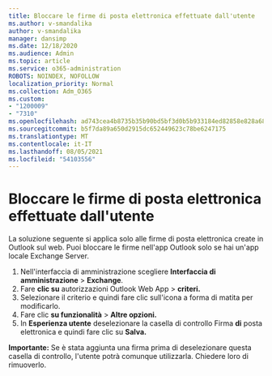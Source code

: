 ```yaml
---
title: Bloccare le firme di posta elettronica effettuate dall'utente
ms.author: v-smandalika
author: v-smandalika
manager: dansimp
ms.date: 12/18/2020
ms.audience: Admin
ms.topic: article
ms.service: o365-administration
ROBOTS: NOINDEX, NOFOLLOW
localization_priority: Normal
ms.collection: Adm_O365
ms.custom:
- "1200009"
- "7310"
ms.openlocfilehash: ad743cea4b8735b35b90bd5bf3d0b5b933184ed82858e828a68beb2ca2f8270c
ms.sourcegitcommit: b5f7da89a650d2915dc652449623c78be6247175
ms.translationtype: MT
ms.contentlocale: it-IT
ms.lasthandoff: 08/05/2021
ms.locfileid: "54103556"
---
```

# <a name="block-user-made-email-signatures"></a>Bloccare le firme di posta elettronica effettuate dall'utente

La soluzione seguente si applica solo alle firme di posta elettronica create in Outlook sul web. Puoi bloccare le firme nell'app Outlook solo se hai un'app locale Exchange Server.

1. Nell'interfaccia di amministrazione scegliere **Interfaccia di amministrazione**  >  **Exchange**.
2. Fare **clic su** autorizzazioni Outlook Web App  >  **criteri.**
3. Selezionare il criterio e quindi fare clic sull'icona a forma di matita per modificarlo.
4. Fare clic **su funzionalità**  >  **Altre opzioni.**
5. In **Esperienza utente** deselezionare la casella di controllo Firma **di** posta elettronica e quindi fare clic su **Salva.**

**Importante:** Se è stata aggiunta una firma prima di deselezionare questa casella di controllo, l'utente potrà comunque utilizzarla. Chiedere loro di rimuoverlo.

